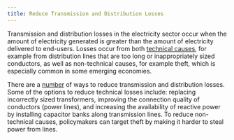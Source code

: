 ```yaml
---
title: Reduce Transmission and Distribution Losses
---
```


Transmission and distribution losses in the electricity sector occur when the amount of electricity generated is greater than the amount of electricity delivered to end-users. Losses occur from both [technical causes](http://electrical-engineering-portal.com/total-losses-in-power-distribution-and-transmission-lines-1), for example from distribution lines that are too long or inappropriately sized conductors, as well as non-technical causes, for example theft, which is especially common in some emerging economies.

There are a [number](http://www.4cleanair.org/sites/default/files/Documents/Chapter_10.pdf) of ways to reduce transmission and distribution losses.  Some of the options to reduce technical losses include: replacing incorrectly sized transformers, improving the connection quality of conductors (power lines), and increasing the availability of reactive power by installing capacitor banks along transmission lines. To reduce non-technical causes, policymakers can target theft by making it harder to steal power from lines.
